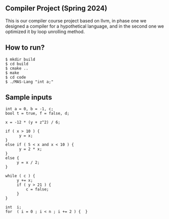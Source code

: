 ## Compiler Project (Spring 2024)
This is our compiler course project based on llvm, in phase one we designed a compiler for a hypothetical language, and in the second one we optimized it by loop unrolling method.


## How to run?
```
$ mkdir build
$ cd build
$ cmake ..
$ make
$ cd code
$ ./MAS-Lang "int a;"
```
## Sample inputs
```
int a = 0, b = -1, c; 
bool t = true, f = false, d; 
```
```
x = -12 * (y + z^2) / 6; 
```
```
if ( x > 10 ) { 
      y = x; 
} 
else if ( 5 < x and x < 10 ) { 
      y = 2 * x; 
} 
else { 
     y = x / 2; 
} 
```
```
while ( c ) { 
     y += x; 
     if ( y > 21 ) { 
         c = false; 
     } 
} 
```
```
int  i; 
for  ( i = 0 ; i < n ; i += 2 ) {  } 
```
